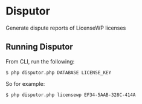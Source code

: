 # Disputor

Generate dispute reports of LicenseWP licenses

## Running Disputor

From CLI, run the following:

    $ php disputor.php DATABASE LICENSE_KEY

So for example:

    $ php disputor.php licensewp EF34-5AAB-328C-414A
